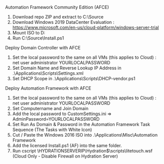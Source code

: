 Automation Framework Community Edition (AFCE)

1. Download repo ZIP and extract to C:\Source
2. Download Windows 2019 DataCenter Evaluation : https://www.microsoft.com/en-us/cloud-platform/windows-server-trial
3. Mount ISO to D:
4. Run C:\Source\Install.ps1

Deploy Domain Controller with AFCE

1. Set the local password to the same on all VMs (this applies to Cloud) : net user administrator YOURLOCALPASSWORD
2. Set Domain Name and Reverse Lookup IP Address in .\Applications\Scripts\Settings.xml
3. Set DHCP Scope in .\Applications\Scripts\DHCP-vendor.ps1

Deploy Automation Framework with AFCE

1. Set the local password to the same on all VMs (this applies to Cloud) : net user administrator YOURLOCALPASSWORD
2. Set Computername and Join Domain
2. Add the local password to CustomSettings.ini => AdminPassword=YOURLOCALPASSWORD
3. Set Run As Domain & Password in the Automation Framework Task Sequence (The Tasks with White Icon)
4. Cut / Paste the Windows 2016 ISO into .\Applications\Misc\Automation Framework
5. Add the licensed Install.ps1 (AF) into the same folder.
6. Run cscript \\HYDRATIONSERVERIP\Hydration$\scripts\litetouch.wsf (Cloud Only - Disable Firewall on Hydration Server)
